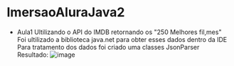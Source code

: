 # ImersaoAluraJava2

- Aula1
  Ultilizando o API do IMDB retornando os "250 Melhores fil,mes"
  Foi ultilizado a biblioteca java.net para obter esses dados dentro da IDE
 Para tratamento dos dados foi criado uma classes JsonParser
Resultado: 
![image](https://user-images.githubusercontent.com/128757305/228695478-dc42b1c5-a9e0-4e73-9735-58c1a69aed0f.png)
